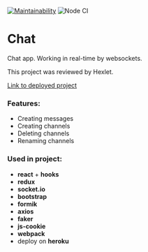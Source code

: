 [![Maintainability](https://api.codeclimate.com/v1/badges/f1f5798baaad3ce73386/maintainability)](https://codeclimate.com/github/DmitryForsilov/chat/maintainability)
![Node CI](https://github.com/DmitryForsilov/chat/workflows/Node%20CI/badge.svg)

# Chat
Chat app. Working in real-time by websockets.

This project was reviewed by Hexlet.

[Link to deployed project](https://secure-everglades-75385.herokuapp.com/)

### Features:
- Creating messages
- Creating channels
- Deleting channels
- Renaming channels

### Used in project:
- **react** + **hooks**
- **redux**
- **socket.io**
- **bootstrap**
- **formik**
- **axios**
- **faker**
- **js-cookie**
- **webpack**
- deploy on **heroku**
